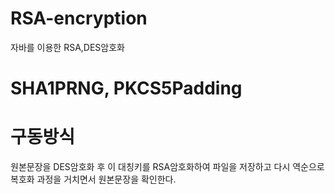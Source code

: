 # RSA-encryption

자바를 이용한 RSA,DES암호화

# SHA1PRNG, PKCS5Padding

# 구동방식

원본문장을 DES암호화 후 이 대칭키를 RSA암호화하여 파일을 저장하고
다시 역순으로 복호화 과정을 거치면서 원본문장을 확인한다.
